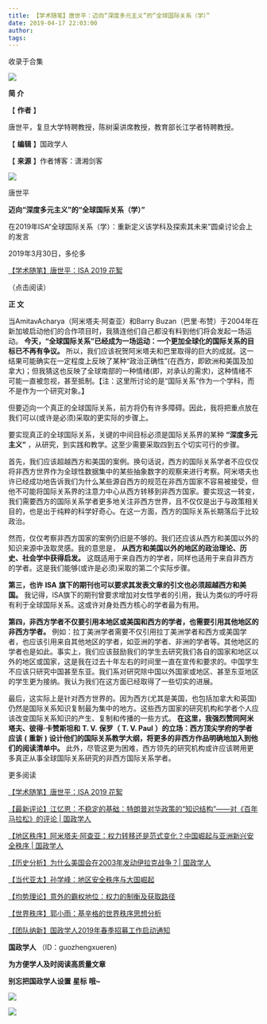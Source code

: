 ```yaml
---
title: 【学术随笔】唐世平：迈向“深度多元主义”的“全球国际关系（学）”
date: 2019-04-17 22:03:00
author: 
tags: 
---
```



收录于合集

![](/images/3213/2.gif)

  

**简 介**

  

【 **作者** 】

唐世平，复旦大学特聘教授，陈树渠讲席教授，教育部长江学者特聘教授。

【 **编辑** 】国政学人

【 **来源** 】作者博客：潇湘剑客

![](/images/3213/3.jpeg)

唐世平

 **迈向“深度多元主义”的“全球国际关系（学）”**

在2019年ISA“全球国际关系（学）：重新定义该学科及探索其未来”圆桌讨论会上的发言

2019年3月30日，多伦多

[【学术随笔】唐世平：ISA 2019
花絮](http://mp.weixin.qq.com/s?__biz=MzI3MTYzMzE5Mw==&mid=2247489171&idx=1&sn=3ed46b77e8a9f797f694f656f6a1aa94&chksm=eb3f88d5dc4801c37b81256f075b9d2ecfbd186af9d6ecab8afdf812d496e3d701f236a54bbd&scene=21#wechat_redirect)

（点击阅读）

 **正 文**

当AmitavAcharya（阿米塔夫·阿查亚）和Barry
Buzan（巴里·布赞）于2004年在新加坡启动他们的合作项目时，我猜连他们自己都没有料到他们将会发起一场运动。
**今天，“全球国际关系”已经成为一场运动：一个更加全球化的国际关系的目标已不再有争议。**
所以，我们应该祝贺阿米塔夫和巴里取得的巨大的成就。这一结果可能确实在一定程度上反映了某种“政治正确性”(在西方，即欧洲和美国及加拿大)；但我猜这也反映了全球南部的一种情绪(即，对承认的需求)，这种情绪不可能一直被忽视，甚至抵制。【注：这里所讨论的是“国际关系”作为一个学科，而不是作为一个研究对象。】

但要迈向一个真正的全球国际关系，前方将仍有许多障碍。因此，我将把重点放在我们可以(或许是必须)采取的更实际的步骤上。

要实现真正的全球国际关系，关键的中间目标必须是国际关系界的某种 **“深度多元主义”** ，从研究，到实践和教学。这至少需要采取四到五个切实可行的步骤。

首先，我们应该超越西方和美国的案例。换句话说，西方的国际关系学者不应仅仅将非西方世界作为全球性数据集中的某些抽象数字的观察来进行考察。阿米塔夫也许已经成功地告诉我们为什么某些源自西方的规范在非西方国家不容易被接受，但他不可能将国际关系界的注意力中心从西方转移到非西方国家。要实现这一转变，我们需要西方的国际关系学者更多地关注非西方世界，且不仅仅是出于与政策相关目的，也是出于纯粹的科学好奇心。在这一方面，西方的国际关系长期落后于比较政治。

然而，仅仅考察非西方国家的案例仍旧是不够的。我们还应该从西方和美国以外的知识来源中汲取灵感。我的意思是，
**从西方和美国以外的地区的政治理论、历史、社会学中获得启发。**
这既适用于来自西方的学者，同样也适用于来自非西方的学者。这是我们能够(或许是必须)采取的第二个实际步骤。

 **第三，也许** **ISA** **旗下的期刊也可以要求其发表文章的引文也必须超越西方和美国。**
我记得，ISA旗下的期刊曾要求增加对女性学者的引用，我认为类似的呼吁将有利于全球国际关系。这或许对身处西方核心的学者最为有用。

 **第四，非西方学者不仅要引用本地区或美国和西方的学者，也需要引用其他地区的非西方学者。**
例如：拉丁美洲学者需要不仅引用拉丁美洲学者和西方或美国学者，也应该引用来自其他地区的学者，如亚洲的学者、非洲的学者等。其他地区的学者也是如此。事实上，我们应该鼓励我们的学生去研究我们各自的国家和地区以外的地区或国家，这是我在过去十年左右的时间里一直在宣传和要求的。中国学生不应该只研究中国甚至东亚。我们系对研究除中国以外国家或地区、甚至东亚地区的学生更为接纳。我认为我们在这方面已经取得了一些切实的进展。

最后，这实际上是针对西方世界的。因为西方(尤其是美国，也包括加拿大和英国)仍然是国际关系知识复制最为集中的地方。这些西方国家的研究机构和学者个人应该改变国际关系知识的产生、复制和传播的一些方式。
**在这里，我强烈赞同阿米塔夫、彼得·卡赞斯坦和** **T. V.** **保罗（** **T. V. Paul**
**）的立场：西方顶尖学府的学者应该** **(** **重新** **)**
**设计他们的国际关系教学大纲，将更多的非西方作品明确地加入到他们的阅读清单中。**
此外，尽管这更为困难，西方领先的研究机构或许应该聘用更多真正从事全球国际关系研究的非西方国际关系学者。

  

更多阅读

[【学术随笔】唐世平：ISA 2019
花絮](http://mp.weixin.qq.com/s?__biz=MzI3MTYzMzE5Mw==&mid=2247489171&idx=1&sn=3ed46b77e8a9f797f694f656f6a1aa94&chksm=eb3f88d5dc4801c37b81256f075b9d2ecfbd186af9d6ecab8afdf812d496e3d701f236a54bbd&scene=21#wechat_redirect)

[【最新评论】江忆恩：不稳定的基础：特朗普对华政策的“知识结构”——对《百年马拉松》的评论 |
国政学人](http://mp.weixin.qq.com/s?__biz=MzI3MTYzMzE5Mw==&mid=2247489187&idx=1&sn=b227a2b7a9e15a86f465f6b5a58682e4&chksm=eb3f88e5dc4801f319555be65bab0470f63a461826bd52fd4cb12b91de1e430d15a09f448caa&scene=21#wechat_redirect)  

[【地区秩序】阿米塔夫·阿查亚：权力转移还是范式变化？中国崛起与亚洲新兴安全秩序 |
国政学人](http://mp.weixin.qq.com/s?__biz=MzI3MTYzMzE5Mw==&mid=2247489107&idx=1&sn=821aa8e8ce3a823d6d61a0d07647f69a&chksm=eb3f8815dc480103e473bdfe533bde37516248bd1cdcdb92e96765265b39cc6278a28b25e211&scene=21#wechat_redirect)

[【历史分析】为什么美国会在2003年发动伊拉克战争？|
国政学人](http://mp.weixin.qq.com/s?__biz=MzI3MTYzMzE5Mw==&mid=2247489166&idx=1&sn=2fd4ac30993f2b1113b5c662afd8b269&chksm=eb3f88c8dc4801de8c2c5a3fc3ec26fe20b0ba11dde934ad3fed71b9a49abf894c1164421f69&scene=21#wechat_redirect)

[【当代亚太】孙学峰：地区安全秩序与大国崛起](http://mp.weixin.qq.com/s?__biz=MzI3MTYzMzE5Mw==&mid=2247489107&idx=2&sn=0a7a4b6b604cdd796705c67c4720239d&chksm=eb3f8815dc480103b2561d09867ef008e92c76cd34190f0c2a0ef723348245e95a068284346b&scene=21#wechat_redirect)  

[【均势理论】意外的霸权地位：权力的制衡及获取路径](http://mp.weixin.qq.com/s?__biz=MzI3MTYzMzE5Mw==&mid=2247489090&idx=1&sn=5d82905c7eb986d57ddfa2e45c3e6fc6&chksm=eb3f8804dc4801123205e589f01530009bd3096df3bf2486efa9a1fe94a95521b4733f189bcf&scene=21#wechat_redirect)  

[【世界秩序】郭小雨：基辛格的世界秩序思想分析](http://mp.weixin.qq.com/s?__biz=MzI3MTYzMzE5Mw==&mid=2247489090&idx=2&sn=2d13c1607af74ea1eeed4bbd9e80c849&chksm=eb3f8804dc480112bade99730f515e48f2dfe0844090ae8a56659ec310607927ae57ba0c9879&scene=21#wechat_redirect)

[【团队纳新】国政学人2019年春季招募工作启动通知](http://mp.weixin.qq.com/s?__biz=MzI3MTYzMzE5Mw==&mid=2247488529&idx=1&sn=4d7a223b6bbfccdb000d0846d8be30e8&chksm=eb3f8a57dc480341c8a6ed4339b6d215c73b98cacfdba087fa5b5eddc1b2337dfd0549522576&scene=21#wechat_redirect)  

  

 **国政学人** （ID：guozhengxueren)

  

 **为方便学人及时阅读高质量文章**

 **别忘把国政学人设置** **星标** **哦~**

![](/images/3213/4.gif)

![](/images/3213/5.gif)

